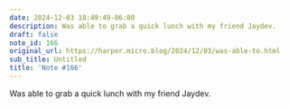 ```yaml
---
date: 2024-12-03 18:49:49-06:00
description: Was able to grab a quick lunch with my friend Jaydev.
draft: false
note_id: 166
original_url: https://harper.micro.blog/2024/12/03/was-able-to.html
sub_title: Untitled
title: 'Note #166'
---
```


Was able to grab a quick lunch with my friend Jaydev.